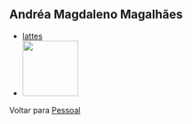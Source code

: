 ## Andréa Magdaleno Magalhães

- [lattes](http://lattes.cnpq.br/4772260157089497)
- <img src="http://servicosweb.cnpq.br/wspessoa/servletrecuperafoto?tipo=1&id=K4129863P6" width="100" />

Voltar para [Pessoal](../../org-pessoal.md)